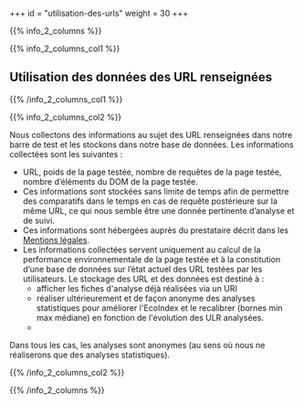 +++
id = "utilisation-des-urls"
weight = 30
+++

{{% info_2_columns %}}

{{% info_2_columns_col1 %}}

## Utilisation des données des URL renseignées

{{% /info_2_columns_col1 %}}

{{% info_2_columns_col2 %}}

Nous collectons des informations au sujet des URL renseignées dans notre barre de test et les stockons dans notre base
de données. Les informations collectées sont les suivantes :

- URL, poids de la page testée, nombre de requêtes de la page testée, nombre d’éléments du DOM de la page testée.
- Ces informations sont stockées sans limite de temps afin de permettre des comparatifs dans le temps en cas de requête
  postérieure sur la même URL, ce qui nous semble être une donnée pertinente d’analyse et de suivi.
- Ces informations sont hébergées auprès du prestataire décrit dans les [Mentions légales](/mentions-legales/).
- Les informations collectées servent uniquement au calcul de la performance environnementale de la page testée et à la constitution d’une base de données sur l’état actuel des URL testées par les utilisateurs. Le stockage des URL et des données est destiné à :
	- afficher les fiches d'analyse déjà réalisées via un URI
	- réaliser ultérieurement et de façon anonyme des analyses statistiques pour améliorer l'EcoIndex et le recalibrer (bornes min max médiane) en fonction de l'évolution des ULR analysées.
	- 
Dans tous les cas, les analyses sont anonymes (au sens où nous ne réaliserons que des analyses statistiques).


{{% /info_2_columns_col2 %}}

{{% /info_2_columns %}}
